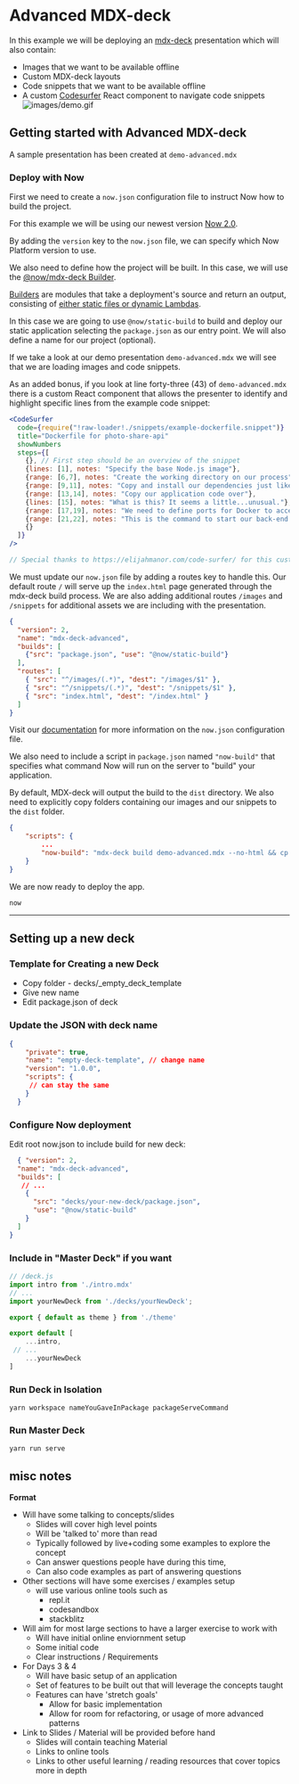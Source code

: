 # Advanced MDX-deck

In this example we will be deploying an [mdx-deck](https://github.com/jxnblk/mdx-deck) presentation which will also contain:

+ Images that we want to be available offline
+ Custom MDX-deck layouts
+ Code snippets that we want to be available offline
+ A custom [Codesurfer](https://elijahmanor.com/code-surfer/) React component to navigate code snippets
![images/demo.gif](images/demo.gif)

## Getting started with Advanced MDX-deck

A sample presentation has been created at `demo-advanced.mdx`

### Deploy with Now

First we need to create a `now.json` configuration file to instruct Now how to build the project.

For this example we will be using our newest version [Now 2.0](https://zeit.co/docs/v2/platform/upgrade-to-2-0/).

By adding the `version` key to the `now.json` file, we can specify which Now Platform version to use.

We also need to define how the project will be built. In this case, we will use the [@now/mdx-deck Builder](https://zeit.co/docs/v2/deployments/official-builders/mdx-deck-now-mdx-deck/).

[Builders](https://zeit.co/docs/v2/deployments/builders/overview/) are modules that take a deployment's source and return an output, consisting of [either static files or dynamic Lambdas](https://zeit.co/docs/v2/deployments/builds/#sources-and-outputs).

In this case we are going to use `@now/static-build` to build and deploy our static application selecting the `package.json` as our entry point. We will also define a name for our project (optional).

If we take a look at our demo presentation `demo-advanced.mdx` we will see that we are loading images and code snippets.

As an added bonus, if you look at line forty-three (43) of `demo-advanced.mdx` there is a custom React component that allows the presenter to identify and highlight specific lines from the example code snippet:

```jsx
<CodeSurfer
  code={require("!raw-loader!./snippets/example-dockerfile.snippet")}
  title="Dockerfile for photo-share-api"
  showNumbers
  steps={[
    {}, // First step should be an overview of the snippet
    {lines: [1], notes: "Specify the base Node.js image"},
    {range: [6,7], notes: "Create the working directory on our process"},
    {range: [9,11], notes: "Copy and install our dependencies just like we would locally"},
    {range: [13,14], notes: "Copy our application code over"},
    {lines: [15], notes: "What is this? It seems a little...unusual."},
    {range: [17,19], notes: "We need to define ports for Docker to access"},
    {range: [21,22], notes: "This is the command to start our back-end server"},
    {}
  ]}
/>

// Special thanks to https://elijahmanor.com/code-surfer/ for this custom component
```

We must update our `now.json` file by adding a routes key to handle this. Our default route `/` will serve up the `index.html` page generated through the mdx-deck build process. We are also adding additional routes `/images` and `/snippets` for additional assets we are including with the presentation.

```json
{
  "version": 2,
  "name": "mdx-deck-advanced",
  "builds": [
    {"src": "package.json", "use": "@now/static-build"}
  ],
  "routes": [
    { "src": "^/images/(.*)", "dest": "/images/$1" },
    { "src": "^/snippets/(.*)", "dest": "/snippets/$1" },
    { "src": "index.html", "dest": "/index.html" }
  ]
}
```

Visit our [documentation](https://zeit.co/docs/v2/deployments/configuration) for more information on the `now.json` configuration file.

We also need to include a script in `package.json` named `"now-build"` that specifies what command Now will run on the server to "build" your application.

By default, MDX-deck will output the build to the `dist` directory. We also need to explicitly copy folders containing our images and our snippets to the `dist` folder.

```json
{
    "scripts": {
        ...
        "now-build": "mdx-deck build demo-advanced.mdx --no-html && cp -r images dist/ && cp -r snippets dist/"
    }
}
```

We are now ready to deploy the app.

```
now
```

---

## Setting up a new deck

### Template for Creating a new Deck

+ Copy folder - decks/_empty_deck_template
+ Give new name
+ Edit package.json of deck

### Update the JSON with deck name

```json
{
    "private": true,
    "name": "empty-deck-template", // change name
    "version": "1.0.0",
    "scripts": {
     // can stay the same
    }
  }
```

### Configure Now deployment

Edit root now.json to include build for new deck:

```json
  { "version": 2,
  "name": "mdx-deck-advanced",
  "builds": [
   // ...
    {
      "src": "decks/your-new-deck/package.json",
      "use": "@now/static-build"
    }
  ]
}
```

### Include in "Master Deck" if you want

```js
// /deck.js
import intro from './intro.mdx'
// ...
import yourNewDeck from './decks/yourNewDeck';

export { default as theme } from './theme'

export default [
    ...intro,
 // ...
    ...yourNewDeck
]
```


### Run Deck in Isolation

```shell
yarn workspace nameYouGaveInPackage packageServeCommand
```

### Run Master Deck

```shell
yarn run serve
```

## misc notes

**Format**

+ Will have some talking to concepts/slides
  + Slides will cover high level points
  + Will be 'talked to' more than read
  + Typically followed by live+coding some examples to explore the concept
  + Can answer questions people have during this time,
  + Can also code examples as part of answering questions
+ Other sections will have some exercises / examples setup
  + will use various online tools such as
    + repl.it
    + codesandbox
    + stackblitz
+ Will aim for most large sections to have a larger exercise to work with
  + Will have initial online enviornment setup
  + Some initial code
  + Clear instructions / Requirements
+ For Days 3 & 4
  + Will have basic setup of an application
  + Set of features to be built out that will leverage the concepts taught
  + Features can have 'stretch goals'
    + Allow for basic implementation
    + Allow for room for refactoring, or usage of more advanced patterns
+ Link to Slides / Material will be provided before hand
  + Slides will contain teaching Material
  + Links to online tools
  + Links to other useful learning / reading resources that cover topics more in depth
